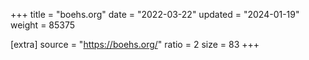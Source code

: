 +++
title = "boehs.org"
date = "2022-03-22"
updated = "2024-01-19"
weight = 85375

[extra]
source = "https://boehs.org/"
ratio = 2
size = 83
+++
